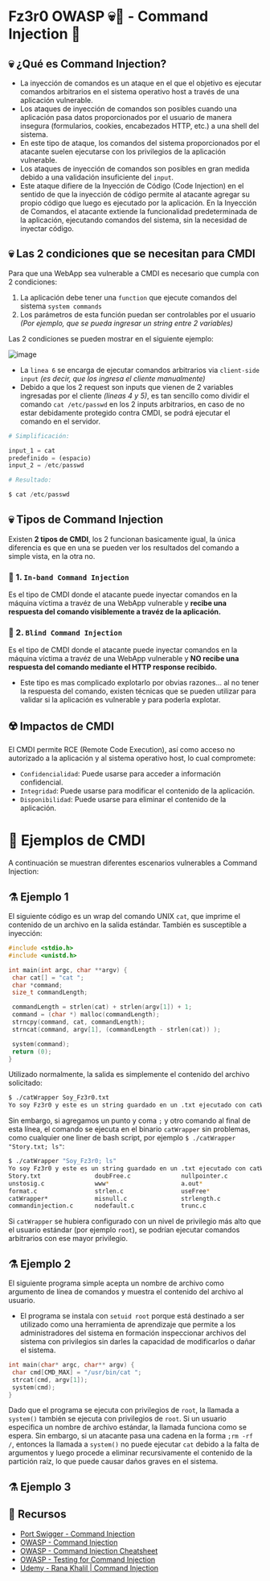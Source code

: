 # Fz3r0 OWASP 💀🐝 - Command Injection 💉

## 💀 ¿Qué es Command Injection?

- La inyección de comandos es un ataque en el que el objetivo es ejecutar comandos arbitrarios en el sistema operativo host a través de una aplicación vulnerable.
- Los ataques de inyección de comandos son posibles cuando una aplicación pasa datos proporcionados por el usuario de manera insegura (formularios, cookies, encabezados HTTP, etc.) a una shell del sistema.
- En este tipo de ataque, los comandos del sistema proporcionados por el atacante suelen ejecutarse con los privilegios de la aplicación vulnerable.
- Los ataques de inyección de comandos son posibles en gran medida debido a una validación insuficiente del `input`.
- Este ataque difiere de la Inyección de Código (Code Injection) en el sentido de que la inyección de código permite al atacante agregar su propio código que luego es ejecutado por la aplicación. En la Inyección de Comandos, el atacante extiende la funcionalidad predeterminada de la aplicación, ejecutando comandos del sistema, sin la necesidad de inyectar código.

## 💀 Las 2 condiciones que se necesitan para CMDI

Para que una WebApp sea vulnerable a CMDI es necesario que cumpla con 2 condiciones: 

1. La aplicación debe tener una `function` que ejecute comandos del sistema `system commands`
2. Los parámetros de esta función puedan ser controlables por el usuario _(Por ejemplo, que se pueda ingresar un string entre 2 variables)_

Las 2 condiciones se pueden mostrar en el siguiente ejemplo:

![image](https://github.com/Fz3r0/Fz3r0_-_Command_Injection/assets/94720207/124ffb4b-d821-4383-861d-f156cf39ebeb)

- La `linea 6` se encarga de ejecutar comandos arbitrarios via `client-side input` _(es decir, que los ingresa el cliente manualmente)_
- Debido a que los 2 request son inputs que vienen de 2 variables ingresadas por el cliente _(lineas 4 y 5)_, es tan sencillo como dividir el comando `cat /etc/passwd` en los 2 inputs arbitrarios, en caso de no estar debidamente protegido contra CMDI, se podrá ejecutar el comando en el servidor.

````py
# Simplificación:

input_1 = cat
predefinido = (espacio)
input_2 = /etc/passwd

# Resultado:

$ cat /etc/passwd

````

## 💀 Tipos de Command Injection 

Existen **2 tipos de CMDI**, los 2 funcionan basicamente igual, la única diferencia es que en una se pueden ver los resultados del comando a simple vista, en la otra no. 

### 💉 1. `In-band Command Injection`

Es el tipo de CMDI donde el atacante puede inyectar comandos en la máquina víctima a travéz de una WebApp vulnerable y **recibe una respuesta del comando visiblemente a travéz de la aplicación.**

### 💉 2. `Blind Command Injection` 

Es el tipo de CMDI donde el atacante puede inyectar comandos en la máquina víctima a travéz de una WebApp vulnerable y **NO recibe una respuesta del comando mediante el HTTP response recibido.**

- Este tipo es mas complicado explotarlo por obvias razones... al no tener la respuesta del comando, existen técnicas que se pueden utilizar para validar si la aplicación es vulnerable y para poderla explotar. 

## ☢️ Impactos de CMDI

El CMDI permite RCE (Remote Code Execution), así como acceso no autorizado a la aplicación y al sistema operativo host, lo cual compromete:

- `Confidencialidad`: Puede usarse para acceder a información confidencial.
- `Integridad`: Puede usarse para modificar el contenido de la aplicación.
- `Disponibilidad`: Puede usarse para eliminar el contenido de la aplicación.

# 🔬 Ejemplos de CMDI

A continuación se muestran diferentes escenarios vulnerables a Command Injection:

## ⚗️ Ejemplo 1

El siguiente código es un wrap del comando UNIX `cat`, que imprime el contenido de un archivo en la salida estándar. También es susceptible a inyección:

````c
#include <stdio.h>
#include <unistd.h>

int main(int argc, char **argv) {
 char cat[] = "cat ";
 char *command;
 size_t commandLength;

 commandLength = strlen(cat) + strlen(argv[1]) + 1;
 command = (char *) malloc(commandLength);
 strncpy(command, cat, commandLength);
 strncat(command, argv[1], (commandLength - strlen(cat)) );

 system(command);
 return (0);
}
````

Utilizado normalmente, la salida es simplemente el contenido del archivo solicitado:

````sh
$ ./catWrapper Soy_Fz3r0.txt
Yo soy Fz3r0 y este es un string guardado en un .txt ejecutado con catWrapper...
````

Sin embargo, si agregamos un punto y coma `;` y otro comando al final de esta línea, el comando se ejecuta en el binario `catWrapper` sin problemas, como cualquier one liner de bash script, por ejemplo `$ ./catWrapper "Story.txt; ls"`:

````sh
$ ./catWrapper "Soy_Fz3r0; ls"
Yo soy Fz3r0 y este es un string guardado en un .txt ejecutado con catWrapper...
Story.txt               doubFree.c              nullpointer.c
unstosig.c              www*                    a.out*
format.c                strlen.c                useFree*
catWrapper*             misnull.c               strlength.c             useFree.c
commandinjection.c      nodefault.c             trunc.c                 writeWhatWhere.c
````

Si `catWrapper` se hubiera configurado con un nivel de privilegio más alto que el usuario estándar (por ejemplo `root`), se podrían ejecutar comandos arbitrarios con ese mayor privilegio.



## ⚗️ Ejemplo 2

El siguiente programa simple acepta un nombre de archivo como argumento de línea de comandos y muestra el contenido del archivo al usuario. 
- El programa se instala con `setuid root` porque está destinado a ser utilizado como una herramienta de aprendizaje que permite a los administradores del sistema en formación inspeccionar archivos del sistema con privilegios sin darles la capacidad de modificarlos o dañar el sistema.

````c
int main(char* argc, char** argv) {
 char cmd[CMD_MAX] = "/usr/bin/cat ";
 strcat(cmd, argv[1]);
 system(cmd);
}

````

Dado que el programa se ejecuta con privilegios de `root`, la llamada a `system()` también se ejecuta con privilegios de `root`. 
Si un usuario especifica un nombre de archivo estándar, la llamada funciona como se espera. Sin embargo, si un atacante pasa una cadena en la forma `;rm -rf /`, entonces la llamada a `system()` no puede ejecutar `cat` debido a la falta de argumentos y luego procede a eliminar recursivamente el contenido de la partición raíz, lo que puede causar daños graves en el sistema.



## ⚗️ Ejemplo 3







## 📖 Recursos

- [Port Swigger - Command Injection](https://portswigger.net/web-security/os-command-injection)
- [OWASP - Command Injection](https://owasp.org/www-community/attacks/Command_Injection)
- [OWASP - Command Injection Cheatsheet](https://cheatsheetseries.owasp.org/cheatsheets/OS_Command_Injection_Defense_Cheat_Sheet.html)
- [OWASP - Testing for Command Injection](https://owasp.org/www-project-web-security-testing-guide/latest/4-Web_Application_Security_Testing/07-Input_Validation_Testing/12-Testing_for_Command_Injection)
- [Udemy - Rana Khalil | Command Injection ](https://www.udemy.com/course/mastering-command-injection-the-ultimate-hands-on-course/learn/lecture/39297722#overview)

